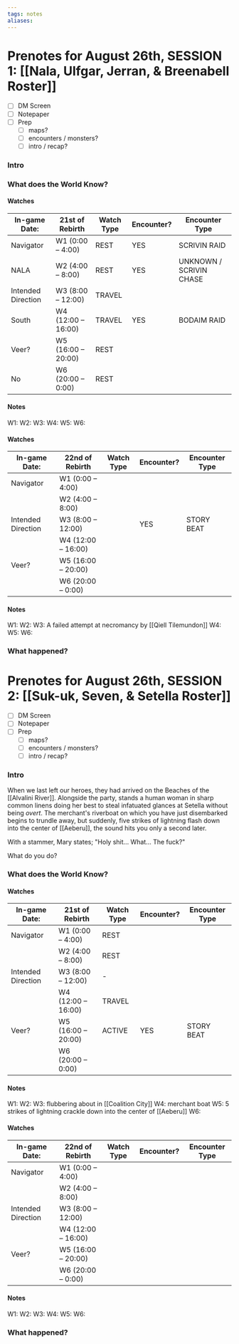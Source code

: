 ```yaml
---
tags: notes
aliases:
---
```


# Prenotes for August 26th, SESSION 1: [[Nala, Ulfgar, Jerran, & Breenabell Roster]]
- [ ] DM Screen
- [ ] Notepaper
- [ ] Prep
	- [ ] maps?
	- [ ] encounters / monsters?
	- [ ] intro / recap?

### Intro


### What does the World Know?

#### Watches
| In-game Date:      | 21st of Rebirth    | Watch Type | Encounter? | Encounter Type          |
| ------------------ | ------------------ | ---------- | ---------- | ----------------------- |
| Navigator          | W1 (0:00 – 4:00)   | REST       | YES        | SCRIVIN RAID            |
| NALA               | W2 (4:00 – 8:00)   | REST       | YES        | UNKNOWN / SCRIVIN CHASE |
| Intended Direction | W3 (8:00 – 12:00)  | TRAVEL     |            |                         |
| South              | W4 (12:00 – 16:00) | TRAVEL     | YES        | BODAIM RAID             |
| Veer?              | W5 (16:00 – 20:00) | REST       |            |                         |
| No                 | W6 (20:00 – 0:00)  | REST       |            |                         |
#### Notes
W1:
W2:
W3:
W4:
W5:
W6:

#### Watches
| In-game Date:      | 22nd of Rebirth    | Watch Type | Encounter? | Encounter Type |
| ------------------ | ------------------ | ---------- | ---------- | -------------- |
| Navigator          | W1 (0:00 – 4:00)   |            |            |                |
|                    | W2 (4:00 – 8:00)   |            |            |                |
| Intended Direction | W3 (8:00 – 12:00)  |            | YES        | STORY BEAT     | 
|                    | W4 (12:00 – 16:00) |            |            |                |
| Veer?              | W5 (16:00 – 20:00) |            |            |                |
|                    | W6 (20:00 – 0:00)  |            |            |                |
#### Notes
W1:
W2:
W3: A failed attempt at necromancy by [[Qiell Tilemundon]]
W4:
W5:
W6:

### What happened?

# Prenotes for August 26th, SESSION 2: [[Suk-uk, Seven, & Setella Roster]]
- [ ] DM Screen
- [ ] Notepaper
- [ ] Prep
	- [ ] maps?
	- [ ] encounters / monsters?
	- [ ] intro / recap?

### Intro
When we last left our heroes, they had arrived on the Beaches of the [[Alvalini River]]. Alongside the party, stands a human woman in sharp common linens doing her best to steal infatuated glances at Setella without being *overt*. The merchant's riverboat on which you have just disembarked begins to trundle away, but suddenly, five strikes of lightning flash down into the center of [[Aeberu]], the sound hits you only a second later.

With a stammer, Mary states; "Holy shit... What... The fuck?"

What do you do?

### What does the World Know?

#### Watches
| In-game Date:      | 21st of Rebirth    | Watch Type | Encounter? | Encounter Type |
| ------------------ | ------------------ | ---------- | ---------- | -------------- |
| Navigator          | W1 (0:00 – 4:00)   | REST       |            |                |
|                    | W2 (4:00 – 8:00)   | REST       |            |                |
| Intended Direction | W3 (8:00 – 12:00)  | -          |            |                |
|                    | W4 (12:00 – 16:00) | TRAVEL     |            |                |
| Veer?              | W5 (16:00 – 20:00) | ACTIVE     | YES        | STORY BEAT     |
|                    | W6 (20:00 – 0:00)  |            |            |                |
#### Notes
W1:
W2:
W3: flubbering about in [[Coalition City]]
W4: merchant boat
W5: 5 strikes of lightning crackle down into the center of [[Aeberu]]
W6:

#### Watches
| In-game Date:      | 22nd of Rebirth    | Watch Type | Encounter? | Encounter Type |
| ------------------ | ------------------ | ---------- | ---------- | -------------- |
| Navigator          | W1 (0:00 – 4:00)   |            |            |                |
|                    | W2 (4:00 – 8:00)   |            |            |                |
| Intended Direction | W3 (8:00 – 12:00)  |            |            |                |
|                    | W4 (12:00 – 16:00) |            |            |                |
| Veer?              | W5 (16:00 – 20:00) |            |            |                |
|                    | W6 (20:00 – 0:00)  |            |            |                |
#### Notes
W1:
W2:
W3:
W4:
W5:
W6:

### What happened?